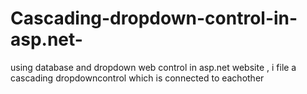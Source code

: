 # Cascading-dropdown-control-in-asp.net-
using database and dropdown web control in asp.net website , i file a cascading dropdowncontrol  which is connected to eachother
